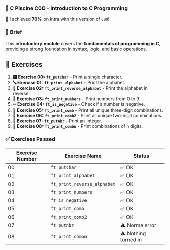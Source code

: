 
### **🚀 C Piscine C00 - Introduction to C Programming**

🌟 I achieved **70%** on Intra with this version of `C00`!

### 📘 Brief

This **introductory module** covers the **fundamentals of programming in C**, providing a strong foundation in syntax, logic, and basic operations.

## 📝 Exercises

1. **🅾️ Exercise 00: `ft_putchar`** - Print a single character.
2. **🔤 Exercise 01: `ft_print_alphabet`** - Print the alphabet.
3. **🔄 Exercise 02: `ft_print_reverse_alphabet`** - Print the alphabet in reverse.
4. **🔢 Exercise 03: `ft_print_numbers`** - Print numbers from 0 to 9.
5. **➖ Exercise 04: `ft_is_negative`** - Check if a number is negative.
6. **🔢 Exercise 05: `ft_print_comb`** - Print all unique three-digit combinations.
7. **🔢 Exercise 06: `ft_print_comb2`** - Print all unique two-digit combinations.
8. **🔢 Exercise 07: `ft_putnbr`** - Print an integer.
9. **🔢 Exercise 08: `ft_print_combn`** - Print combinations of `n` digits.

### ✅ **Exercises Passed**

| **Exercise Number** | **Exercise Name**                       | **Status**    |
|---------------------|-----------------------------------------|---------------|
| 00                  | `ft_putchar`                            | ✅ OK         |
| 01                  | `ft_print_alphabet`                     | ✅ OK         |
| 02                  | `ft_print_reverse_alphabet`             | ✅ OK         |
| 03                  | `ft_print_numbers`                      | ✅ OK         |
| 04                  | `ft_is_negative`                        | ✅ OK         |
| 05                  | `ft_print_comb`                         | ✅ OK         |
| 06                  | `ft_print_comb2`                        | ✅ OK         |
| 07                  | `ft_putnbr`                             | ⚠️ Norme error |
| 08                  | `ft_print_combn`                        | ⚠️ Nothing turned in |



